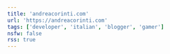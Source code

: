 ```yaml
---
title: 'andreacorinti.com'
url: 'https://andreacorinti.com'
tags: ['developer', 'italian', 'blogger', 'gamer']
nsfw: false
rss: true
---
```

